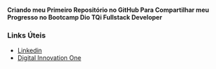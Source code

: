 #### Criando meu Primeiro Repositório no GitHub Para Compartilhar meu Progresso no Bootcamp Dio TQi Fullstack Developer

### Links Úteis
- [Linkedin](https://www.linkedin.com/in/williandevcon/)
- [Digital Innovation One](https://web.dio.me)
